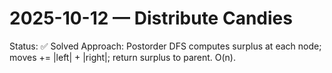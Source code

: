 # 2025-10-12 — Distribute Candies

Status: ✅ Solved
Approach: Postorder DFS computes surplus at each node; moves += |left| + |right|; return surplus to parent. O(n).

